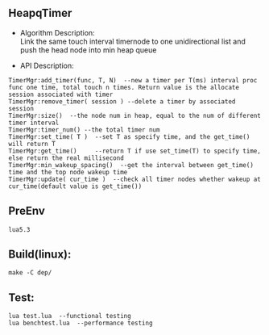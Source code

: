 ## HeapqTimer

* Algorithm Description:<br>
Link the same touch interval timernode to one unidirectional list and push the head node into min heap queue

* API Description:
```
TimerMgr:add_timer(func, T, N)  --new a timer per T(ms) interval proc func one time, total touch n times. Return value is the allocate session associated with timer
TimerMgr:remove_timer( session ) --delete a timer by associated session
TimerMgr:size()  --the node num in heap, equal to the num of different timer interval
TimerMgr:timer_num() --the total timer num
TimerMgr:set_time( T )  --set T as specify time, and the get_time() will return T
TimerMgr:get_time()     --return T if use set_time(T) to specify time, else return the real millisecond
TimerMgr:min_wakeup_spacing()  --get the interval between get_time() time and the top node wakeup time
TimerMgr:update( cur_time )  --check all timer nodes whether wakeup at cur_time(default value is get_time())
```

## PreEnv
```
lua5.3
```

## Build(linux):
```
make -C dep/
```

## Test:
```
lua test.lua  --functional testing
lua benchtest.lua  --performance testing
```